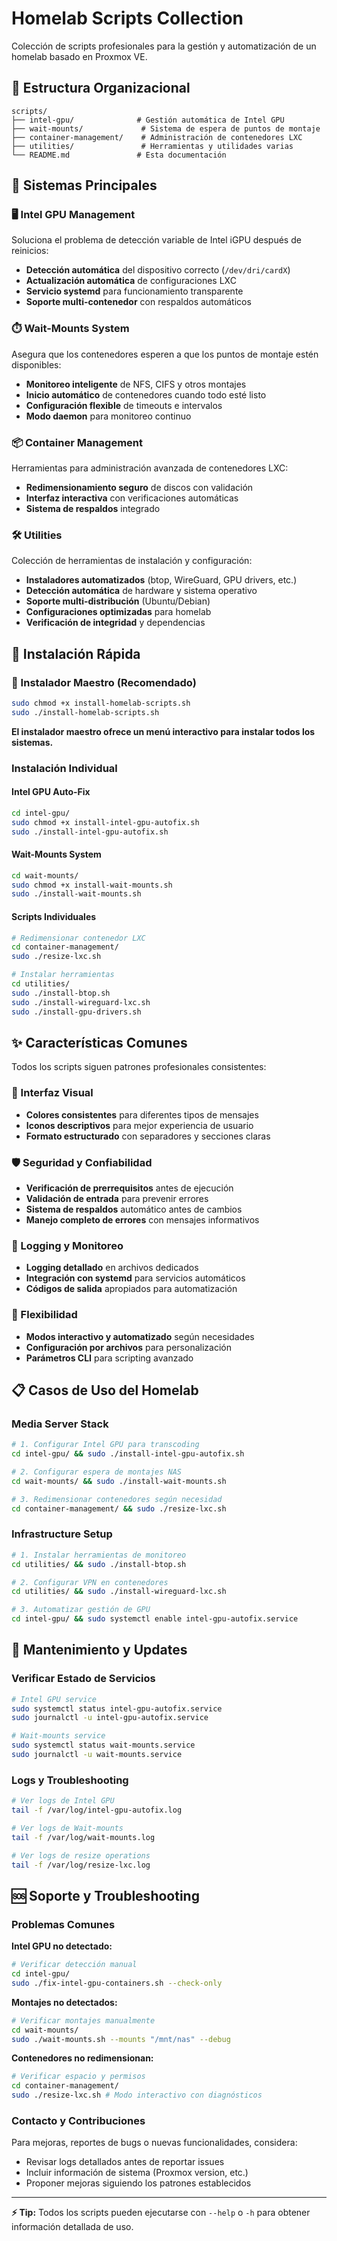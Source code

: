 # Homelab Scripts Collection

Colección de scripts profesionales para la gestión y automatización de un homelab basado en Proxmox VE.

## 📂 Estructura Organizacional

```
scripts/
├── intel-gpu/              # Gestión automática de Intel GPU
├── wait-mounts/             # Sistema de espera de puntos de montaje  
├── container-management/    # Administración de contenedores LXC
├── utilities/               # Herramientas y utilidades varias
└── README.md               # Esta documentación
```

## 🎯 Sistemas Principales

### 🖥️ Intel GPU Management
Soluciona el problema de detección variable de Intel iGPU después de reinicios:
- **Detección automática** del dispositivo correcto (`/dev/dri/cardX`)
- **Actualización automática** de configuraciones LXC
- **Servicio systemd** para funcionamiento transparente
- **Soporte multi-contenedor** con respaldos automáticos

### ⏱️ Wait-Mounts System  
Asegura que los contenedores esperen a que los puntos de montaje estén disponibles:
- **Monitoreo inteligente** de NFS, CIFS y otros montajes
- **Inicio automático** de contenedores cuando todo esté listo
- **Configuración flexible** de timeouts e intervalos
- **Modo daemon** para monitoreo continuo

### 📦 Container Management
Herramientas para administración avanzada de contenedores LXC:
- **Redimensionamiento seguro** de discos con validación
- **Interfaz interactiva** con verificaciones automáticas
- **Sistema de respaldos** integrado

### 🛠️ Utilities
Colección de herramientas de instalación y configuración:
- **Instaladores automatizados** (btop, WireGuard, GPU drivers, etc.)
- **Detección automática** de hardware y sistema operativo
- **Soporte multi-distribución** (Ubuntu/Debian)
- **Configuraciones optimizadas** para homelab
- **Verificación de integridad** y dependencias

## 🚀 Instalación Rápida

### 🎯 Instalador Maestro (Recomendado)
```bash
sudo chmod +x install-homelab-scripts.sh
sudo ./install-homelab-scripts.sh
```
**El instalador maestro ofrece un menú interactivo para instalar todos los sistemas.**

### Instalación Individual

#### Intel GPU Auto-Fix
```bash
cd intel-gpu/
sudo chmod +x install-intel-gpu-autofix.sh
sudo ./install-intel-gpu-autofix.sh
```

#### Wait-Mounts System
```bash
cd wait-mounts/
sudo chmod +x install-wait-mounts.sh  
sudo ./install-wait-mounts.sh
```

#### Scripts Individuales
```bash
# Redimensionar contenedor LXC
cd container-management/
sudo ./resize-lxc.sh

# Instalar herramientas
cd utilities/
sudo ./install-btop.sh
sudo ./install-wireguard-lxc.sh
sudo ./install-gpu-drivers.sh
```

## ✨ Características Comunes

Todos los scripts siguen patrones profesionales consistentes:

### 🎨 Interfaz Visual
- **Colores consistentes** para diferentes tipos de mensajes
- **Iconos descriptivos** para mejor experiencia de usuario
- **Formato estructurado** con separadores y secciones claras

### 🛡️ Seguridad y Confiabilidad
- **Verificación de prerrequisitos** antes de ejecución
- **Validación de entrada** para prevenir errores
- **Sistema de respaldos** automático antes de cambios
- **Manejo completo de errores** con mensajes informativos

### 📝 Logging y Monitoreo
- **Logging detallado** en archivos dedicados
- **Integración con systemd** para servicios automáticos
- **Códigos de salida** apropiados para automatización

### 🔧 Flexibilidad
- **Modos interactivo y automatizado** según necesidades
- **Configuración por archivos** para personalización
- **Parámetros CLI** para scripting avanzado

## 📋 Casos de Uso del Homelab

### Media Server Stack
```bash
# 1. Configurar Intel GPU para transcoding
cd intel-gpu/ && sudo ./install-intel-gpu-autofix.sh

# 2. Configurar espera de montajes NAS
cd wait-mounts/ && sudo ./install-wait-mounts.sh

# 3. Redimensionar contenedores según necesidad
cd container-management/ && sudo ./resize-lxc.sh
```

### Infrastructure Setup
```bash
# 1. Instalar herramientas de monitoreo
cd utilities/ && sudo ./install-btop.sh

# 2. Configurar VPN en contenedores
cd utilities/ && sudo ./install-wireguard-lxc.sh

# 3. Automatizar gestión de GPU
cd intel-gpu/ && sudo systemctl enable intel-gpu-autofix.service
```

## 🔄 Mantenimiento y Updates

### Verificar Estado de Servicios
```bash
# Intel GPU service
sudo systemctl status intel-gpu-autofix.service
sudo journalctl -u intel-gpu-autofix.service

# Wait-mounts service  
sudo systemctl status wait-mounts.service
sudo journalctl -u wait-mounts.service
```

### Logs y Troubleshooting
```bash
# Ver logs de Intel GPU
tail -f /var/log/intel-gpu-autofix.log

# Ver logs de Wait-mounts
tail -f /var/log/wait-mounts.log

# Ver logs de resize operations
tail -f /var/log/resize-lxc.log
```

## 🆘 Soporte y Troubleshooting

### Problemas Comunes

**Intel GPU no detectado:**
```bash
# Verificar detección manual
cd intel-gpu/
sudo ./fix-intel-gpu-containers.sh --check-only
```

**Montajes no detectados:**
```bash  
# Verificar montajes manualmente
cd wait-mounts/
sudo ./wait-mounts.sh --mounts "/mnt/nas" --debug
```

**Contenedores no redimensionan:**
```bash
# Verificar espacio y permisos
cd container-management/
sudo ./resize-lxc.sh # Modo interactivo con diagnósticos
```

### Contacto y Contribuciones

Para mejoras, reportes de bugs o nuevas funcionalidades, considera:
- Revisar logs detallados antes de reportar issues
- Incluir información de sistema (Proxmox version, etc.)
- Proponer mejoras siguiendo los patrones establecidos

---

**⚡ Tip:** Todos los scripts pueden ejecutarse con `--help` o `-h` para obtener información detallada de uso.
